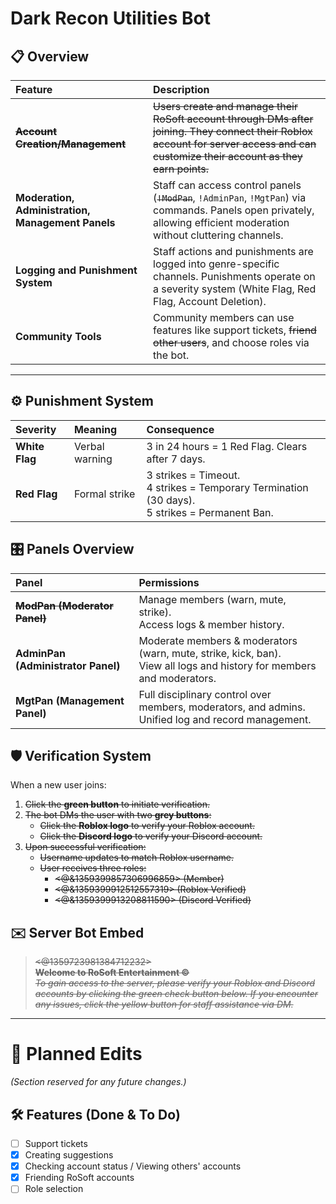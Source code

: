 # Dark Recon Utilities Bot

## 📋 Overview

| Feature | Description |
|:--------|:------------|
| ~~**Account Creation/Management**~~ | ~~Users create and manage their RoSoft account through DMs after joining. They connect their Roblox account for server access and can customize their account as they earn points.~~ |
| **Moderation, Administration, Management Panels** | Staff can access control panels (~~`!ModPan`~~, `!AdminPan`, `!MgtPan`) via commands. Panels open privately, allowing efficient moderation without cluttering channels. |
| **Logging and Punishment System** | Staff actions and punishments are logged into genre-specific channels. Punishments operate on a severity system (White Flag, Red Flag, Account Deletion). |
| **Community Tools** | Community members can use features like support tickets, ~~friend other users~~, and choose roles via the bot. |

---

## ⚙️ Punishment System

| Severity | Meaning | Consequence |
|:---------|:--------|:------------|
| **White Flag** | Verbal warning | 3 in 24 hours = 1 Red Flag. Clears after 7 days. |
| **Red Flag** | Formal strike | 3 strikes = Timeout. <br> 4 strikes = Temporary Termination (30 days). <br> 5 strikes = Permanent Ban. |

## 🎛️ Panels Overview

| Panel | Permissions |
|:------|:------------|
| ~~**ModPan (Moderator Panel)**~~ | Manage members (warn, mute, strike). <br> Access logs & member history. |
| **AdminPan (Administrator Panel)** | Moderate members & moderators (warn, mute, strike, kick, ban). <br> View all logs and history for members and moderators. |
| **MgtPan (Management Panel)** | Full disciplinary control over members, moderators, and admins. <br> Unified log and record management. |

## 🛡️ Verification System

When a new user joins:
1. ~~Click the **green button** to initiate verification.~~
2. ~~The bot DMs the user with two **grey buttons**:~~
   - ~~Click the **Roblox logo** to verify your Roblox account.~~
   - ~~Click the **Discord logo** to verify your Discord account.~~
3. ~~Upon successful verification:~~
   - ~~Username updates to match Roblox username.~~
   - ~~User receives three roles:~~
     - ~~<@&1359399857306996859> (Member)~~
     - ~~<@&1359399912512557319> (Roblox Verified)~~
     - ~~<@&1359399913208811590> (Discord Verified)~~

## ✉️ Server Bot Embed
> ~~<@1359723981384712232>  
> **Welcome to RoSoft Entertainment ©️**  
> *To gain access to the server, please verify your Roblox and Discord accounts by clicking the green check button below. If you encounter any issues, click the yellow button for staff assistance via DM.*~~

---

# 🔧 Planned Edits

*(Section reserved for any future changes.)*

## 🛠️ Features (Done & To Do)

- [ ] Support tickets
- [x] Creating suggestions
- [x] Checking account status / Viewing others' accounts
- [x] Friending RoSoft accounts
- [ ] Role selection
